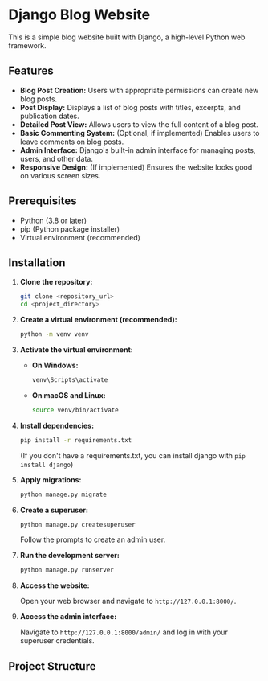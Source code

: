 # Django Blog Website

This is a simple blog website built with Django, a high-level Python web framework.

## Features

* **Blog Post Creation:** Users with appropriate permissions can create new blog posts.
* **Post Display:** Displays a list of blog posts with titles, excerpts, and publication dates.
* **Detailed Post View:** Allows users to view the full content of a blog post.
* **Basic Commenting System:** (Optional, if implemented) Enables users to leave comments on blog posts.
* **Admin Interface:** Django's built-in admin interface for managing posts, users, and other data.
* **Responsive Design:** (If implemented) Ensures the website looks good on various screen sizes.

## Prerequisites

* Python (3.8 or later)
* pip (Python package installer)
* Virtual environment (recommended)

## Installation

1.  **Clone the repository:**

    ```bash
    git clone <repository_url>
    cd <project_directory>
    ```

2.  **Create a virtual environment (recommended):**

    ```bash
    python -m venv venv
    ```

3.  **Activate the virtual environment:**

    * **On Windows:**

        ```bash
        venv\Scripts\activate
        ```

    * **On macOS and Linux:**

        ```bash
        source venv/bin/activate
        ```

4.  **Install dependencies:**

    ```bash
    pip install -r requirements.txt
    ```

    (If you don't have a requirements.txt, you can install django with `pip install django`)

5.  **Apply migrations:**

    ```bash
    python manage.py migrate
    ```

6.  **Create a superuser:**

    ```bash
    python manage.py createsuperuser
    ```

    Follow the prompts to create an admin user.

7.  **Run the development server:**

    ```bash
    python manage.py runserver
    ```

8.  **Access the website:**

    Open your web browser and navigate to `http://127.0.0.1:8000/`.

9.  **Access the admin interface:**

    Navigate to `http://127.0.0.1:8000/admin/` and log in with your superuser credentials.

## Project Structure